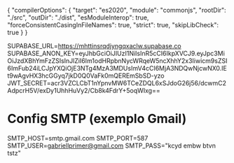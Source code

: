 {
  "compilerOptions": {
    "target": "es2020",
    "module": "commonjs",
    "rootDir": "./src",
    "outDir": "./dist",
    "esModuleInterop": true,
    "forceConsistentCasingInFileNames": true,
    "strict": true,
    "skipLibCheck": true
  }
}

SUPABASE_URL=https://mhttinsrqdjyngqxaclw.supabase.co
SUPABASE_ANON_KEY=eyJhbGciOiJIUzI1NiIsInR5cCI6IkpXVCJ9.eyJpc3MiOiJzdXBhYmFzZSIsInJlZiI6Im1odHRpbnNycWRqeW5ncXhhY2x3Iiwicm9sZSI6ImFub24iLCJpYXQiOjE3NTg4MzA3MDUsImV4cCI6MjA3NDQwNjcwNX0.IEt9wAgvHX3hcGGyq7jkD0Q0VaFk0mQEREmSbSD-yzo
JWT_SECRET=acr3VZCLCbT1nYpnvMW6TCeZDQL6xSJdoG26j56/dcwmC2AdpcrH5V/exDy1UhhHuVy2/Cb8k4FdrY+5oqWIxg==
# Config SMTP (exemplo Gmail)
SMTP_HOST=smtp.gmail.com
SMTP_PORT=587
SMTP_USER=gabriellprimer@gmail.com
SMTP_PASS="kcyd embw btvn tstz"

